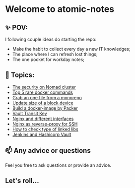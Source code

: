 # Welcome to atomic-notes

## :sparkles: POV:

I following couple ideas do starting the repo:

- Make the habit to collect every day a new IT knowledges;
- The place where I can refresh lost things;
- The one pocket for workday notes;

## :memo: Topics:

- [The security on Nomad cluster](topics/nomad-consul-vault/full-house.md)
- [Top 5 rare docker commands](topics/top-5-docker-commands.md)
- [Grab an one file from a monorepo](topics/grab-a-single-file.md)
- [Update size of a block device](topics/update-size-block-device.md)
- [Build a docker-image by Packer](topics/packer-build-docker.md)
- [Vault Transit Key](topics/vault-transit-key.md)
- [Nginx and different interfaces](topics/nginx-output-interfaces.md)
- [Nginx as reverse-proxy for SSH](topics/nginx-as-reverse-proxy-ssh.md)
- [How to check type of linked libs](topics/static-or-dynamic-linked.md)
- [Jenkins and Hashicorp Vault](topics/jenkins-vault-secrets.md)

## :mailbox: Any advice or questions

Feel you free to ask questions or provide an advice.

## Let's roll...
